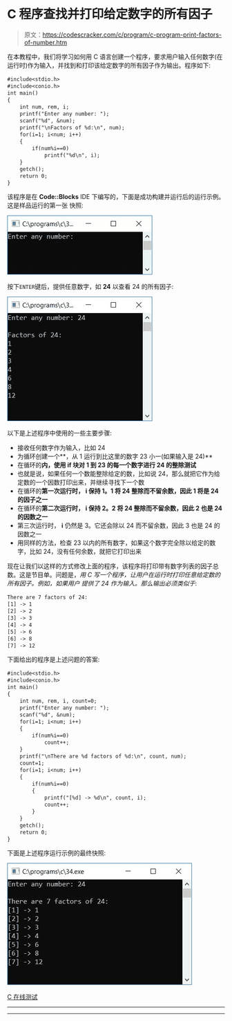 # C 程序查找并打印给定数字的所有因子

> 原文：<https://codescracker.com/c/program/c-program-print-factors-of-number.htm>

在本教程中，我们将学习如何用 C 语言创建一个程序，要求用户输入任何数字(在运行时)作为输入，并找到和打印该给定数字的所有因子作为输出。程序如下:

```
#include<stdio.h>
#include<conio.h>
int main()
{
    int num, rem, i;
    printf("Enter any number: ");
    scanf("%d", &num);
    printf("\nFactors of %d:\n", num);
    for(i=1; i<num; i++)
    {
        if(num%i==0)
            printf("%d\n", i);
    }
    getch();
    return 0;
}
```

该程序是在 **Code::Blocks** IDE 下编写的，下面是成功构建并运行后的运行示例。这是样品运行的第一张 快照:

![c program print factors of number](img/dc620c0d2f7afd55460fb9a699aed9a9.png)

按下`ENTER`键后，提供任意数字，如 **24** 以查看 24 的所有因子:

![find factors of given number c](img/f128336226a84aeb141b760a95f8495d.png)

以下是上述程序中使用的一些主要步骤:

*   接收任何数字作为输入，比如 24
*   为循环创建一个**，从 1 运行到比这里的数字 23 小一(如果输入是 24)**
*   在循环的**内，使用 **if** 块对 1 到 23 的每一个数字进行 24 的整除测试**
*   也就是说，如果任何一个数能整除给定的数，比如说 24，那么就把它作为给定数的一个因数打印出来，并继续寻找下一个数
*   在循环的**第一次运行时， **i** 保持 1。1 将 24 整除而不留余数，因此 1 将是 24 的因子之一**
*   在循环的**第二次运行时， **i** 保持 2。2 将 24 整除而不留余数，因此 2 也是 24 的因数之一**
*   第三次运行时， **i** 仍然是 3。它还会除以 24 而不留余数，因此 3 也是 24 的因数之一
*   用同样的方法，检查 23 以内的所有数字，如果这个数字完全除以给定的数字，比如 24，没有任何余数，就把它打印出来

现在让我们以这样的方式修改上面的程序，该程序将打印带有数字列表的因子总数。这是节目单。问题是，*用 C 写一个程序，让用户在运行时打印任意给定数的所有因子。例如，如果用户 提供了 24 作为输入。那么输出必须类似于*:

```
There are 7 factors of 24:
[1] -> 1
[2] -> 2
[3] -> 3
[4] -> 4
[5] -> 6
[6] -> 8
[7] -> 12
```

下面给出的程序是上述问题的答案:

```
#include<stdio.h>
#include<conio.h>
int main()
{
    int num, rem, i, count=0;
    printf("Enter any number: ");
    scanf("%d", &num);
    for(i=1; i<num; i++)
    {
        if(num%i==0)
            count++;
    }
    printf("\nThere are %d factors of %d:\n", count, num);
    count=1;
    for(i=1; i<num; i++)
    {
        if(num%i==0)
        {
            printf("[%d] -> %d\n", count, i);
            count++;
        }
    }
    getch();
    return 0;
}
```

下面是上述程序运行示例的最终快照:

![c program print number wise factors](img/3f644dd05c4f18fb9c443db111aa8664.png)

[C 在线测试](/exam/showtest.php?subid=2)

* * *

* * *
